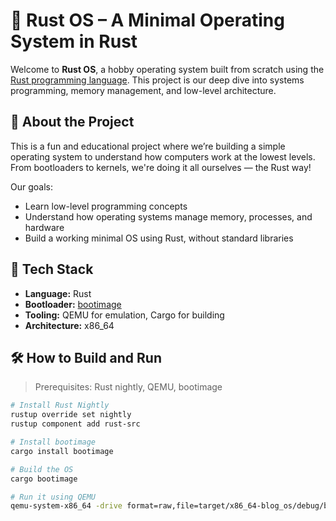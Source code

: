# 🔧 Rust OS – A Minimal Operating System in Rust

Welcome to **Rust OS**, a hobby operating system built from scratch using the [Rust programming language](https://www.rust-lang.org/). This project is our deep dive into systems programming, memory management, and low-level architecture.

## 🚀 About the Project

This is a fun and educational project where we’re building a simple operating system to understand how computers work at the lowest levels. From bootloaders to kernels, we're doing it all ourselves — the Rust way!

Our goals:
- Learn low-level programming concepts
- Understand how operating systems manage memory, processes, and hardware
- Build a working minimal OS using Rust, without standard libraries

## 🧠 Tech Stack

- **Language:** Rust
- **Bootloader:** [bootimage](https://github.com/rust-osdev/bootimage)
- **Tooling:** QEMU for emulation, Cargo for building
- **Architecture:** x86_64

## 🛠️ How to Build and Run

> Prerequisites: Rust nightly, QEMU, bootimage

```bash
# Install Rust Nightly
rustup override set nightly
rustup component add rust-src

# Install bootimage
cargo install bootimage

# Build the OS
cargo bootimage

# Run it using QEMU
qemu-system-x86_64 -drive format=raw,file=target/x86_64-blog_os/debug/bootimage-rust-os.bin
